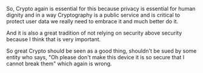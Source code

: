 So, Crypto again is essential for this because privacy is essential for human dignity and in a way Cryptography is a public service and is critical to protect user data we really need to embrace it and much better do it.

And it is also a great tradition of not relying on security above security because I think that is very important.

So great Crypto should be seen as a good thing, shouldn't be sued by some entity who says, "Oh please don't make this device it is so secure that I cannot break them" which again is wrong.

